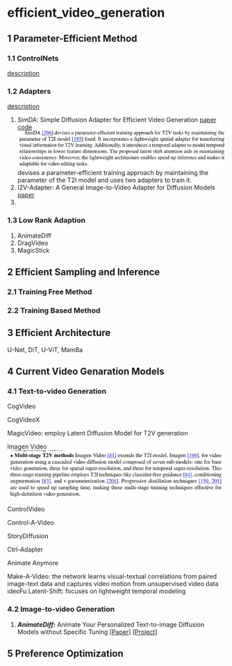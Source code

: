# efficient_video_generation

## 1 Parameter-Efficient Method

### 1.1 ControlNets
[description](controlnet.md)

### 1.2 Adapters
[description](adapter.md)
1. SimDA: Simple Diffusion Adapter for Efficient Video Generation
[paper](https://openaccess.thecvf.com/content/CVPR2024/papers/Xing_SimDA_Simple_Diffusion_Adapter_for_Efficient_Video_Generation_CVPR_2024_paper.pdf)
[code](https://github.com/ChenHsing/SimDA)
![img_1.png](img_1.png)
    devises a parameter-efficient training approach by maintaining the parameter of the T2I model and uses two adapters to train it.
2. I2V-Adapter: A General Image-to-Video Adapter for Diffusion Models
[paper](https://arxiv.org/pdf/2312.16693)
3. 

### 1.3 Low Rank Adaption

1. AnimateDiff
2. DragVideo
3. MagicStick

## 2 Efficient Sampling and Inference

### 2.1 Training Free Method

### 2.2 Training Based Method


## 3 Efficient Architecture
U-Net, DiT, U-ViT, MamBa

## 4 Current Video Genaration Models
### 4.1 Text-to-video Generation
CogVideo

CogVideoX

MagicVideo: employ Latent Diffusion Model for T2V generation

Imagen Video
![img.png](img.png)

ControlVideo

Control-A-Video

StoryDiffusion

Ctrl-Adapter

Animate Anymore

Make-A-Video: the network learns visual-textual correlations from paired image-text data and captures video motion from unsupervised video data
ideoFu
Latent-Shift: focuses on lightweight temporal modeling

### 4.2 Image-to-video Generation
1. ***AnimateDiff:*** Animate Your Personalized Text-to-image Diffusion Models without Specific Tuning [[Paper]](https://openreview.net/pdf?id=Fx2SbBgcte) [[Project]](https://animatediff.github.io/)

## 5 Preference Optimization
